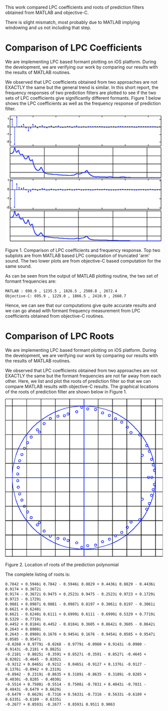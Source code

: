 This work compared LPC coefficients and roots of prediction filters obtained
from MATLAB and objective-C.

There is slight mismatch, most probably due to MATLAB implying windowing and us
not including that step.

Comparison of LPC Coefficients
==============================

We are implementing LPC based formant plotting on iOS platform. During the
development, we are verifying our work by comparing our results with the results
of MATLAB routines.

We observed that LPC coefficients obtained from two approaches are not EXACTLY
the same but the general trend is similar. In this short report, the frequency
responses of two prediction filters are plotted to see if the two sets of LPC
coefficients give significantly different formants. Figure 1 below shows the LPC
coefficients as well as the frequency response of prediction filter.

![](<compare1.png>)

Figure 1. Comparison of LPC coefficients and frequency response. Top two
subplots are from MATLAB based LPC computation of truncated 'arm' sound. The two
lower plots are from objective-C based computation for the same sound.

As can be seen from the output of MATLAB plotting routine, the two set of
formant frequencies are:

~~~~~~~~~~~~~~~~~~~~~~~~~~~~~~~~~~~~~~~~~~~~~~~~~~~~~~~~~~~~~~~~~~~~~~~~~~~~~~~~
MATLAB : 698.9 , 1235.5 , 1826.5 , 2508.8 , 2672.4  
Objective-C: 695.9 , 1229.0 , 1866.5 , 2410.9 , 2660.7
~~~~~~~~~~~~~~~~~~~~~~~~~~~~~~~~~~~~~~~~~~~~~~~~~~~~~~~~~~~~~~~~~~~~~~~~~~~~~~~~

Hence, we can see that our computations give quite accurate results and we can
go ahead with formant frequency measurement from LPC coefficients obtained from
objective-C routines.

Comparison of LPC Roots
=======================

We are implementing LPC based formant plotting on iOS platform. During the
development, we are verifying our work by comparing our results with the results
of MATLAB routines.

We observed that LPC coefficients obtained from two approaches are not EXACTLY
the same but the formant frequencies are not far away from each other. Here, we
list and plot the roots of prediction filter so that we can compare MATLAB
results with objective-C results. The graphical locations of the roots of
prediction filter are shown below in Figure 1.

![](<compare2.png>)

Figure 2. Location of roots of the prediction polynomial

The complete listing of roots is:

~~~~~~~~~~~~~~~~~~~~~~~~~~~~~~~~~~~~~~~~~~~~~~~~~~~~~~~~~~~~~~~~~~~~~~~~~~~~~~~~
0.7842 + 0.5946i 0.7842 - 0.5946i 0.8829 + 0.4436i 0.8829 - 0.4436i 0.9174 + 0.3672i  
0.9174 - 0.3672i 0.9475 + 0.2523i 0.9475 - 0.2523i 0.9723 + 0.1729i 0.9723 - 0.1729i  
0.9881 + 0.0987i 0.9881 - 0.0987i 0.8197 + 0.3061i 0.8197 - 0.3061i 0.6621 + 0.6240i  
0.6621 - 0.6240i 0.6111 + 0.6999i 0.6111 - 0.6999i 0.5329 + 0.7719i 0.5329 - 0.7719i  
0.4452 + 0.8184i 0.4452 - 0.8184i 0.3605 + 0.8642i 0.3605 - 0.8642i 0.2643 + 0.8980i  
0.2643 - 0.8980i 0.1676 + 0.9454i 0.1676 - 0.9454i 0.0585 + 0.9547i 0.0585 - 0.9547i  
-0.0268 + 0.9779i -0.0268 - 0.9779i -0.0980 + 0.9143i -0.0980 - 0.9143i -0.2181 + 0.8825i  
-0.2181 - 0.8825i -0.3591 + 0.8527i -0.3591 - 0.8527i -0.4645 + 0.8202i -0.4645 - 0.8202i  
-0.9212 + 0.0465i -0.9212 - 0.0465i -0.9127 + 0.1376i -0.9127 - 0.1376i -0.8942 + 0.2319i  
-0.8942 - 0.2319i -0.8635 + 0.3189i -0.8635 - 0.3189i -0.8285 + 0.4030i -0.8285 - 0.4030i  
-0.5514 + 0.7508i -0.5514 - 0.7508i -0.7831 + 0.4843i -0.7831 - 0.4843i -0.6479 + 0.6629i  
-0.6479 - 0.6629i -0.7316 + 0.5633i -0.7316 - 0.5633i -0.6189 + 0.6335i -0.6189 - 0.6335i  
-0.2677 + 0.8593i -0.2677 - 0.8593i 0.9511 0.9063
~~~~~~~~~~~~~~~~~~~~~~~~~~~~~~~~~~~~~~~~~~~~~~~~~~~~~~~~~~~~~~~~~~~~~~~~~~~~~~~~

